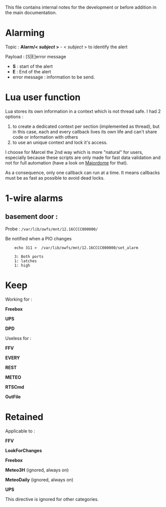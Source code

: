 This file contains internal notes for the development or before addition in the main documentation.

Alarming
========

Topic : **Alarm/< *subject* >**
	- < *subject* > to identify the alert 

Payload : [S|E]error message
* **S** : start of the alert
* **E** : End of the alert
* error message : information to be send.

Lua user function
=================

Lua stores its own information in a context which is not thread safe.
I had 2 options :
1. to create a dedicated context per section (implemented as thread), but in this case, each and every callback lives its own life and can't share code or information with others
1. to use an unique context and lock it's access.

I choose for Marcel the 2nd way which is more "natural" for users, especially because these scripts are only made for fast data validation and not for full automation (have a look on [Majordome]( https://github.com/destroyedlolo/Majordome) for that). 

As a consequence, only one callback can run at a time. It means callbacks must be as fast as possible to avoid dead locks.

1-wire alarms
=============

basement door :
---------------

Probe : `/var/lib/owfs/mnt/12.16CCCC000000/`

Be notified when a PIO changes 

```
	echo 311 >  /var/lib/owfs/mnt/12.16CCCC000000/set_alarm
```
		3: Both ports
		1: latches
		1: high

Keep
====

Working for :

**Freebox**

**UPS**

**DPD**

Useless for :

**FFV**

**EVERY**

**REST**

**METEO**

**RTSCmd**

**OutFile**


Retained
========

Applicable to :

**FFV**

**LookForChanges**

**Freebox**

**Meteo3H** (ignored, always on)

**MeteoDaily** (ignored, always on)

**UPS**


This directive is ignored for other categories.

